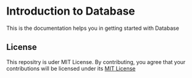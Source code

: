 # Introduction to Database
This is the documentation helps you in getting started with Database
## License
This repositry is uder MIT License. By contributing, you agree that your contributions will be licensed under its [MIT License](LICENSE)
